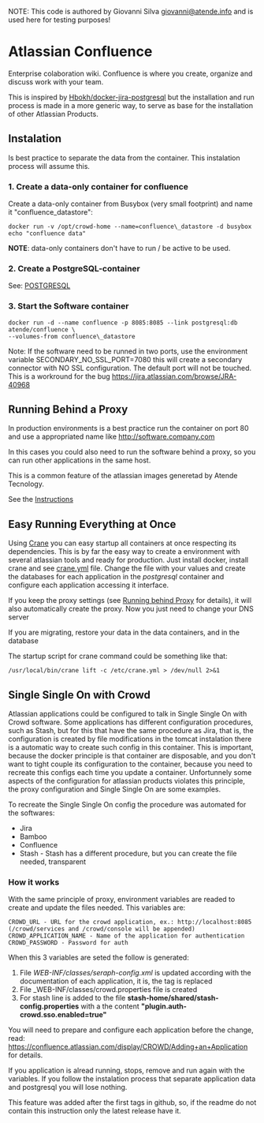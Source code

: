 NOTE: This code is authored by Giovanni Silva giovanni@atende.info and is used here for testing purposes!


# Atlassian Confluence

Enterprise colaboration wiki. Confluence is where you create, organize and discuss work with your team.

This is inspired by [Hbokh/docker-jira-postgresql](https://github.com/hbokh/docker-jira-postgresql)
but the installation and run process is made in a more generic way, to serve as base
for the installation of other Atlassian Products.

## Instalation

Is best practice to separate the data from the container. This instalation process
will assume this.

### 1. Create a data-only container for confluence

Create a data-only container from Busybox (very small footprint) and name it "confluence\_datastore":

    docker run -v /opt/crowd-home --name=confluence\_datastore -d busybox echo "confluence data"

**NOTE**: data-only containers don't have to run / be active to be used.

### 2. Create a PostgreSQL-container

See: [POSTGRESQL](POSTGRESQL.md)

### 3. Start the Software container

    docker run -d --name confluence -p 8085:8085 --link postgresql:db atende/confluence \
    --volumes-from confluence\_datastore

Note: If the software need to be runned in two ports, use the environment variable SECONDARY_NO_SSL_PORT=7080 this will create a secondary connector with NO SSL configuration.
The default port will not be touched. This is a workround for the bug https://jira.atlassian.com/browse/JRA-40968

## Running Behind a Proxy

In production environments is a best practice run the container on port 80 and
use a appropriated name like http://software.company.com

In this cases you could also need to run the software behind a proxy, so you can
run other applications in the same host.

This is a common feature of the atlassian images generetad by Atende Tecnology.

See the [Instructions](RUNNING_PROXY.md)

## Easy Running Everything at Once

Using [Crane](https://github.com/michaelsauter/crane) you can easy startup all containers at once respecting its dependencies. This is by far the easy way to create a environment with several atlassian tools and ready for production. Just install docker, install crane and see [crane.yml](crane.yml) file.
Change the file with your values and create the databases for each application
in the *postgresql* container and configure each application accessing it interface.

If you keep the proxy settings (see [Running behind Proxy](RUNNING_PROXY.md) for details),
it will also automatically create the proxy. Now you just need to change your DNS server

If you are migrating, restore your data in the data containers, and in the database

The startup script for crane command could be something like that:

    /usr/local/bin/crane lift -c /etc/crane.yml > /dev/null 2>&1

## Single Single On with Crowd

Atlassian applications could be configured to talk in Single Single On with Crowd software. Some applications has different configuration procedures, such as Stash, but for this that have the same procedure as Jira, that is, the configuration is created by file modifications in the tomcat instalation there is a automatic way to create such config in this container. This is important, because the docker principle is that container are disposable, and you don't want to tight couple its configuration to the container, because you need to recreate this configs each time you update a container. Unfortunnely some aspects of the configuration for atlassian products violates this principle, the proxy configuration and Single Single On are some examples.

To recreate the Single Single On config the procedure was automated for the softwares:

* Jira
* Bamboo
* Confluence
* Stash - Stash has a different procedure, but you can create the file needed, transparent

### How it works

With the same principle of proxy, environment variables are readed to create and update the files needed. This variables are:

```
CROWD_URL - URL for the crowd application, ex.: http://localhost:8085 (/crowd/services and /crowd/console will be appended)
CROWD_APPLICATION_NAME - Name of the application for authentication
CROWD_PASSWORD - Password for auth
```

When this 3 variables are seted the follow is generated:

1. File _WEB-INF/classes/seraph-config.xml_ is updated according with the documentation of each application, it is, the **<authenticator>** tag is replaced
2. File _WEB-INF/classes/crowd.properties file is created
3. For stash line is added to the file **stash-home/shared/stash-config.properties** with a the content **"plugin.auth-crowd.sso.enabled=true"**

You will need to prepare and configure each application before the change, read: https://confluence.atlassian.com/display/CROWD/Adding+an+Application for details.

If you application is alread running, stops, remove and run again with the variables. If you follow the instalation process that separate application data and postgresql you will lose nothing.

This feature was added after the first tags in github, so, if the readme do not contain this instruction only the latest release have it.

